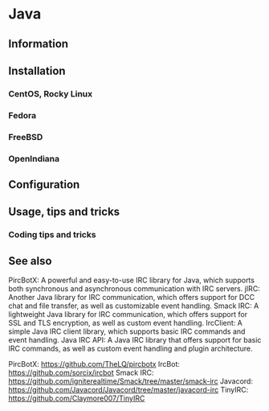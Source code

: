 # Java

## Information

## Installation

### CentOS, Rocky Linux

### Fedora

### FreeBSD

### OpenIndiana

## Configuration

## Usage, tips and tricks

### Coding tips and tricks

## See also
PircBotX: A powerful and easy-to-use IRC library for Java, which supports both synchronous and asynchronous communication with IRC servers.
jIRC: Another Java library for IRC communication, which offers support for DCC chat and file transfer, as well as customizable event handling.
Smack IRC: A lightweight Java library for IRC communication, which offers support for SSL and TLS encryption, as well as custom event handling.
IrcClient: A simple Java IRC client library, which supports basic IRC commands and event handling.
Java IRC API: A Java IRC library that offers support for basic IRC commands, as well as custom event handling and plugin architecture.

PircBotX: https://github.com/TheLQ/pircbotx
IrcBot: https://github.com/sorcix/ircbot
Smack IRC: https://github.com/igniterealtime/Smack/tree/master/smack-irc
Javacord: https://github.com/Javacord/Javacord/tree/master/javacord-irc
TinyIRC: https://github.com/Claymore007/TinyIRC